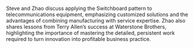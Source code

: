 Steve and Zhao discuss applying the Switchboard pattern to telecommunications equipment, emphasizing customized solutions and the advantages of combining manufacturing with service expertise. Zhao also shares lessons from Terry Allen’s success at Waterstone Brothers, highlighting the importance of mastering the detailed, persistent work required to turn innovation into profitable business practice.
